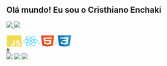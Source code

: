 ## Olá mundo! Eu sou o Cristhiano Enchaki

<div style="display: inline_block">
  <a href="https://github.com/emailducris">
  <img height="170em" src="https://github-readme-stats.vercel.app/api?username=emailducris&show_icons=true&theme=chartreuse-dark&include_all_commits=true&count_private=true"/>
 <img height="170em" src="https://github-readme-stats.vercel.app/api/top-langs/?username=emailducris&layout=compact&langs_count=7&theme=chartreuse-dark" />
 
</div>  
<div style="display: inline_block"><br>
  <img align="center" alt="Cris-Js" height="30" width="40" src="https://raw.githubusercontent.com/devicons/devicon/master/icons/javascript/javascript-plain.svg">
  <img align="center" alt="Cris-React" height="30" width="40" src="https://raw.githubusercontent.com/devicons/devicon/master/icons/react/react-original.svg">
  <img align="center" alt="Cris-HTML" height="30" width="40" src="https://raw.githubusercontent.com/devicons/devicon/master/icons/html5/html5-original.svg">
  <img align="center" alt="Cris-CSS" height="30" width="40" src="https://raw.githubusercontent.com/devicons/devicon/master/icons/css3/css3-original.svg">   
</div>
  #

 <div>    	
 <a href="https://discord.gg/wagxzStdcR" target="_blank"><img src="https://img.shields.io/badge/Discord-7289DA?style=for-the-badge&logo=discord&logoColor=white" target="_blank"></a> 
  <a href = "mailto:emailducris@gmail.com"><img src="https://img.shields.io/badge/-Gmail-%23333?style=for-the-badge&logo=gmail&logoColor=white" target="_blank"></a>
  <a href="https://br.linkedin.com/in/cristhiano-garcia-enchaki" target="_blank"><img src="https://img.shields.io/badge/-LinkedIn-%230077B5?style=for-the-badge&logo=linkedin&logoColor=white" target="_blank"></a>   
 
</div>
